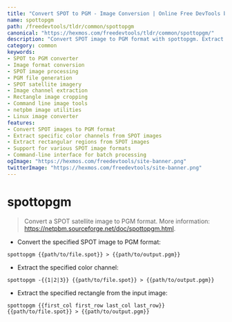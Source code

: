 ```yaml
---
title: "Convert SPOT to PGM - Image Conversion | Online Free DevTools by Hexmos"
name: spottopgm
path: /freedevtools/tldr/common/spottopgm
canonical: "https://hexmos.com/freedevtools/tldr/common/spottopgm/"
description: "Convert SPOT image to PGM format with spottopgm. Extract color channels and specific rectangles for image processing. Free online tool, no registration required."
category: common
keywords:
- SPOT to PGM converter
- Image format conversion
- SPOT image processing
- PGM file generation
- SPOT satellite imagery
- Image channel extraction
- Rectangle image cropping
- Command line image tools
- netpbm image utilities
- Linux image converter
features:
- Convert SPOT images to PGM format
- Extract specific color channels from SPOT images
- Extract rectangular regions from SPOT images
- Support for various SPOT image formats
- Command-line interface for batch processing
ogImage: "https://hexmos.com/freedevtools/site-banner.png"
twitterImage: "https://hexmos.com/freedevtools/site-banner.png"
---
```


# spottopgm

> Convert a SPOT satellite image to PGM format.
> More information: <https://netpbm.sourceforge.net/doc/spottopgm.html>.

- Convert the specified SPOT image to PGM format:

`spottopgm {{path/to/file.spot}} > {{path/to/output.pgm}}`

- Extract the specified color channel:

`spottopgm -{{1|2|3}} {{path/to/file.spot}} > {{path/to/output.pgm}}`

- Extract the specified rectangle from the input image:

`spottopgm {{first_col first_row last_col last_row}} {{path/to/file.spot}} > {{path/to/output.pgm}}`
